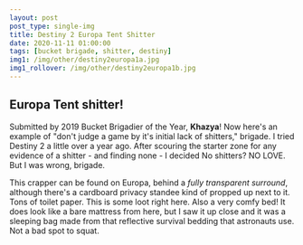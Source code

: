 ```yaml
---
layout: post
post_type: single-img
title: Destiny 2 Europa Tent Shitter
date: 2020-11-11 01:00:00
tags: [bucket brigade, shitter, destiny]
img1: /img/other/destiny2europa1a.jpg
img1_rollover: /img/other/destiny2europa1b.jpg
---
```

## Europa Tent shitter!

Submitted by 2019 Bucket Brigadier of the Year, **Khazya**! Now here's an example of "don't judge a game by it's initial lack of shitters," brigade. I tried Destiny 2 a little over a year ago. After scouring the starter zone for any evidence of a shitter - and finding none - I decided No shitters? NO LOVE. But I was wrong, brigade. 

This crapper can be found on Europa, behind a *fully transparent surround*, although there's a cardboard privacy standee kind of propped up next to it. Tons of toilet paper. This is some loot right here. Also a very comfy bed! It does look like a bare mattress from here, but I saw it up close and it was a sleeping bag made from that reflective survival bedding that astronauts use. Not a bad spot to squat. 
